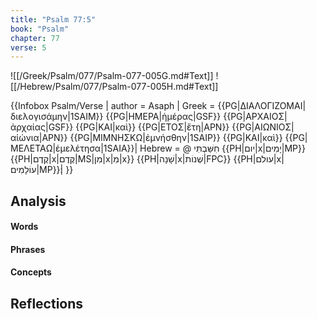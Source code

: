 ```yaml
---
title: "Psalm 77:5"
book: "Psalm"
chapter: 77
verse: 5
---
```

![[/Greek/Psalm/077/Psalm-077-005G.md#Text]]
![[/Hebrew/Psalm/077/Psalm-077-005H.md#Text]]

{{Infobox Psalm/Verse |
  author = Asaph |
  Greek = {{PG|ΔΙΑΛΟΓΙΖΟΜΑΙ|διελογισάμην|1SAIM}} {{PG|ΗΜΕΡΑ|ἡμέρας|GSF}} {{PG|ΑΡΧΑΙΟΣ|ἀρχαίας|GSF}} {{PG|ΚΑΙ|καὶ}} {{PG|ΕΤΟΣ|ἔτη|APN}} {{PG|ΑΙΩΝΙΟΣ|αἰώνια|APN}} {{PG|ΜΙΜΝΗΣΚΩ|ἐμνήσθην|1SAIP}} {{PG|ΚΑΙ|καὶ}} {{PG|ΜΕΛΕΤΑΩ|ἐμελέτησα|1SAIA}}|
  Hebrew = @
חִשַּׁבְתִּי
{{PH|יום|x|יָמִים|MP}} {{PH|קֶדֶם|x|קֶּדֶם|MS|מִן|x|מִ|x}} {{PH|שָׁנָה|x|שְׁנוֹת|FPC}} {{PH|עולם|x|עוֹלָמִים|MP}}׃|
}}

## Analysis

#### Words

#### Phrases

#### Concepts

## Reflections
